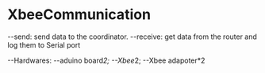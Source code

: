 # XbeeCommunication

--send: send data to the coordinator.
--receive: get data from the router and log them to Serial port

--Hardwares:
--aduino board*2;
--Xbee*2;
--Xbee adapoter*2
